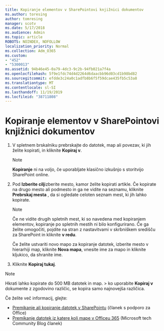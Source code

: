 ```yaml
---
title: Kopiranje elementov v SharePointovi knjižnici dokumentov
ms.author: toresing
author: tomresing
manager: scotv
ms.date: 5/17/2018
ms.audience: Admin
ms.topic: article
ROBOTS: NOINDEX, NOFOLLOW
localization_priority: Normal
ms.collection: Adm_O365
ms.custom:
- "452"
- "5300013"
ms.assetid: 94b46e45-0a79-4dc3-9c2b-94fb021a7f4a
ms.openlocfilehash: 5f9e1fdc74d4d2264d6daacbb96d03cd1b98bd82
ms.sourcegitcommit: efdde3c24a0c1adfb8b6f5f59dcae435fb5c53a8
ms.translationtype: MT
ms.contentlocale: sl-SI
ms.lasthandoff: 11/19/2019
ms.locfileid: "38711808"
---
```

# <a name="copy-items-in-a-sharepoint-document-library"></a>Kopiranje elementov v SharePointovi knjižnici dokumentov

1. V spletnem brskalniku prebrskajte do datotek, map ali povezav, ki jih želite kopirati, in kliknite **Kopiraj v**.

    > [!NOTE]
    > **Kopiranje** ni na voljo, če uporabljate klasično izkušnjo s storitvijo SharePoint online.
  
2. Pod **Izberite cilj**izberite mesto, kamor želite kopirati artikle. Če kopirate na drugo mesto ali podmesto in ga ne vidite na seznamu, kliknite **Prebrskaj mesta** , da si ogledate celoten seznam mest, ki jih lahko kopirate.

    > [!NOTE]
    > Če ne vidite drugih spletnih mest, ki so navedena med kopiranjem elementov, kopiranje po spletnih mestih ni bilo konfigurirano. Če ga želite omogočiti, pojdite na stran z nastavitvami v skrbniškem središču za SharePoint in kliknite **v redu**.
  
    Če želite ustvariti novo mapo za kopiranje datotek, izberite mesto v hierarhiji map, kliknite **Nova mapa**, vnesite ime za mapo in kliknite kljukico, da shranite ime.

3. Kliknite **Kopiraj tukaj**.

> [!NOTE]
> Hkrati lahko kopirate do 500 MB datotek in map. > ko uporabite **Kopiraj v** dokumente z zgodovino različic, se kopira samo najnovejša različica.
  
Če želite več informacij, glejte:

 - [Premikanje ali kopiranje datotek v SharePointu](https://support.office.com/article/move-or-copy-files-in-sharepoint-00e2f483-4df3-46be-a861-1f5f0c1a87bc) (članek s podporo za Office)
 - [Premikanje datotek iz katere koli mape v Officeu 365](https://techcommunity.microsoft.com/t5/Microsoft-SharePoint-Blog/Now-move-files-anywhere-in-Office-365-SharePoint-and-OneDrive/ba-p/146973) (Microsoft tech Community Blog članek)   
